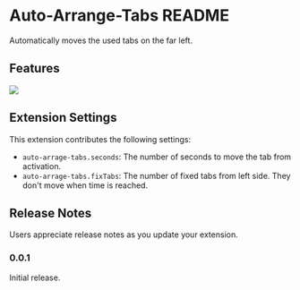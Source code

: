 # Auto-Arrange-Tabs README

Automatically moves the used tabs on the far left.

## Features

![](https://storage.googleapis.com/zenn-user-upload/fafcff8fe37c-20220325.gif)

## Extension Settings

This extension contributes the following settings:

* `auto-arrage-tabs.seconds`: The number of seconds to move the tab from activation.
* `auto-arrage-tabs.fixTabs`: The number of fixed tabs from left side. They don't move when time is reached.



## Release Notes

Users appreciate release notes as you update your extension.

### 0.0.1

Initial release.